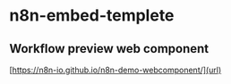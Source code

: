 # n8n-embed-templete

## Workflow preview web component
[https://n8n-io.github.io/n8n-demo-webcomponent/](url)
